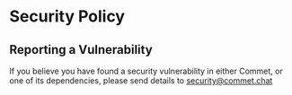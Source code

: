 # Security Policy

## Reporting a Vulnerability

If you believe you have found a security vulnerability in either Commet, or one of its dependencies, please send details to [security@commet.chat](mailto:security@commet.chat)

